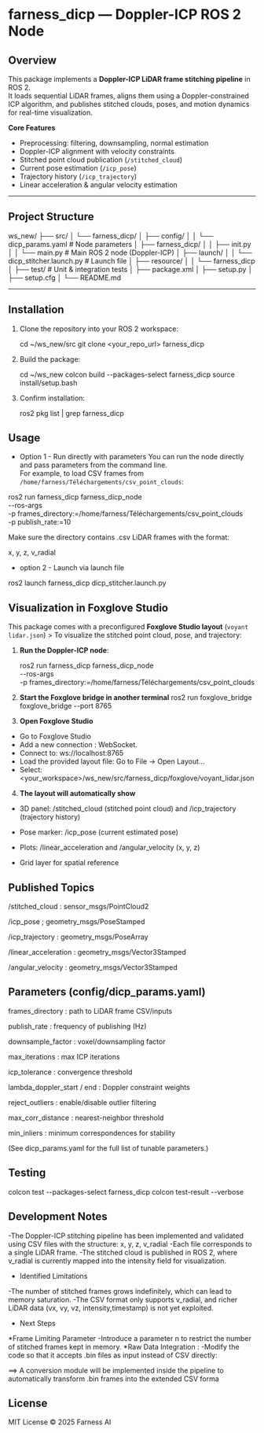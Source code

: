 # farness_dicp — Doppler-ICP ROS 2 Node

##  Overview
This package implements a **Doppler-ICP LiDAR frame stitching pipeline** in ROS 2.  
It loads sequential LiDAR frames, aligns them using a Doppler-constrained ICP algorithm, and publishes stitched clouds, poses, and motion dynamics for real-time visualization.

**Core Features**
- Preprocessing: filtering, downsampling, normal estimation  
- Doppler-ICP alignment with velocity constraints  
- Stitched point cloud publication (`/stitched_cloud`)  
- Current pose estimation (`/icp_pose`)  
- Trajectory history (`/icp_trajectory`)  
- Linear acceleration & angular velocity estimation  

---

##  Project Structure

ws_new/
├── src/
│ └── farness_dicp/
│ ├── config/
│ │ └── dicp_params.yaml # Node parameters
│ ├── farness_dicp/
│ │ ├── init.py
│ │ └── main.py # Main ROS 2 node (Doppler-ICP)
│ ├── launch/
│ │ └── dicp_stitcher.launch.py # Launch file
│ ├── resource/
│ │ └── farness_dicp
│ ├── test/ # Unit & integration tests
│ ├── package.xml
│ ├── setup.py
│ ├── setup.cfg
│ └── README.md

---

##  Installation

1. Clone the repository into your ROS 2 workspace:
   
   cd ~/ws_new/src
   git clone <your_repo_url> farness_dicp

2. Build the package:

   cd ~/ws_new
   colcon build --packages-select farness_dicp
   source install/setup.bash

3. Confirm installation:

   ros2 pkg list | grep farness_dicp

##   Usage
+ Option 1 - Run directly with parameters
You can run the node directly and pass parameters from the command line.  
For example, to load CSV frames from `/home/farness/Téléchargements/csv_point_clouds`:


ros2 run farness_dicp farness_dicp_node \
  --ros-args \
  -p frames_directory:=/home/farness/Téléchargements/csv_point_clouds \
  -p publish_rate:=10

Make sure the directory contains .csv LiDAR frames with the format:

x, y, z, v_radial


+ option 2 - Launch via launch file

ros2 launch farness_dicp dicp_stitcher.launch.py

## Visualization in Foxglove Studio

This package comes with a preconfigured **Foxglove Studio layout** (`voyant lidar.json`) >
To visualize the stitched point cloud, pose, and trajectory:

1. **Run the Doppler-ICP node**:
   
   ros2 run farness_dicp farness_dicp_node \
     --ros-args \
     -p frames_directory:=/home/farness/Téléchargements/csv_point_clouds

2. **Start the Foxglove bridge in another terminal**
ros2 run foxglove_bridge foxglove_bridge --port 8765

3. **Open Foxglove Studio**
- Go to Foxglove Studio
- Add a new connection : WebSocket.
- Connect to: ws://localhost:8765
- Load the provided layout file: Go to File → Open Layout…
- Select: <your_workspace>/ws_new/src/farness_dicp/foxglove/voyant_lidar.json


4. **The layout will automatically show**

- 3D panel: /stitched_cloud (stitched point cloud) and /icp_trajectory (trajectory history)

- Pose marker: /icp_pose (current estimated pose)

- Plots: /linear_acceleration and /angular_velocity (x, y, z)

- Grid layer for spatial reference

## Published Topics

/stitched_cloud : sensor_msgs/PointCloud2

/icp_pose ; geometry_msgs/PoseStamped

/icp_trajectory : geometry_msgs/PoseArray

/linear_acceleration : geometry_msgs/Vector3Stamped

/angular_velocity : geometry_msgs/Vector3Stamped

## Parameters (config/dicp_params.yaml)

frames_directory : path to LiDAR frame CSV/inputs

publish_rate : frequency of publishing (Hz)

downsample_factor : voxel/downsampling factor

max_iterations : max ICP iterations

icp_tolerance : convergence threshold

lambda_doppler_start / end : Doppler constraint weights

reject_outliers : enable/disable outlier filtering

max_corr_distance : nearest-neighbor threshold

min_inliers : minimum correspondences for stability

(See dicp_params.yaml for the full list of tunable parameters.)

## Testing


colcon test --packages-select farness_dicp
colcon test-result --verbose

## Development Notes

-The Doppler-ICP stitching pipeline has been implemented and validated using
CSV files with the structure:
                             x, y, z, v_radial
-Each file corresponds to a single LiDAR frame.
-The stitched cloud is published in ROS 2, where v_radial is currently mapped into
the intensity field for visualization.

+ Identified Limitations

-The number of stitched frames grows indefinitely, which can lead to memory
saturation.
-The CSV format only supports v_radial, and richer LiDAR data (vx, vy, vz,
intensity,timestamp) is not yet exploited.

+ Next Steps

*Frame Limiting Parameter
-Introduce a parameter n to restrict the number of stitched frames kept in memory.
*Raw Data Integration :
-Modify the code so that it accepts .bin files as input instead of CSV directly:

==> A conversion module will be implemented inside the pipeline to automatically
transform .bin frames into the extended CSV forma

## License

MIT License © 2025 Farness AI